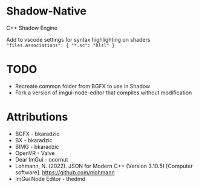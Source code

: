 # Shadow-Native

C++ Shadow Engine

Add to vscode settings for syntax highlighting on shaders
`"files.associations": { "*.sc": "hlsl" }`

# TODO

- Recreate common folder from BGFX to use in Shadow
- Fork a version of imgui-node-editor that compiles without modification

# Attributions

- BGFX - bkaradzic
- BX - bkaradzic
- BIMG - bkaradzic
- OpenVR - Valve
- Dear ImGui - ocornut
- Lohmann, N. (2022). JSON for Modern C++ (Version 3.10.5) [Computer software]. https://github.com/nlohmann
- ImGui Node Editor - thedmd
